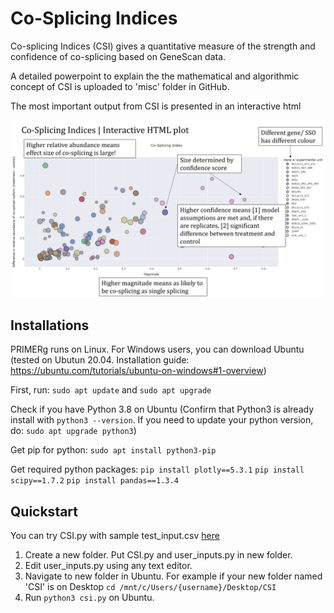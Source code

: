 # Co-Splicing Indices 

Co-splicing Indices (CSI) gives a quantitative measure of the strength and confidence of co-splicing based on GeneScan data.

A detailed powerpoint to explain the the mathematical and algorithmic concept of CSI is uploaded to 'misc' folder in GitHub.

The most important output from CSI is presented in an interactive html

![alt text](https://github.com/CherWeiYuan/Co-SplicingIndices/blob/main/misc/CSI_html.png?raw=true)

## Installations
PRIMERg runs on Linux. For Windows users, you can download Ubuntu (tested on Ubutun 20.04. Installation guide: https://ubuntu.com/tutorials/ubuntu-on-windows#1-overview)

First, run: ```sudo apt update``` and ```sudo apt upgrade```

Check if you have Python 3.8 on Ubuntu (Confirm that Python3 is already install with ```python3 --version```. If you need to update your python version, do:  ```sudo apt upgrade python3```)

Get pip for python: ```sudo apt install python3-pip```

Get required python packages:
```pip install plotly==5.3.1```
```pip install scipy==1.7.2```
```pip install pandas==1.3.4```

## Quickstart
You can try CSI.py with sample test_input.csv [here](https://github.com/CherWeiYuan/Co-Splicing_Indices/tree/main/sample_input_output)
1. Create a new folder. Put CSI.py and user_inputs.py in new folder.
2. Edit user_inputs.py using any text editor.
3. Navigate to new folder in Ubuntu. For example if your new folder named 'CSI' is on Desktop ```cd /mnt/c/Users/{username}/Desktop/CSI```
4. Run ```python3 csi.py``` on Ubuntu.

